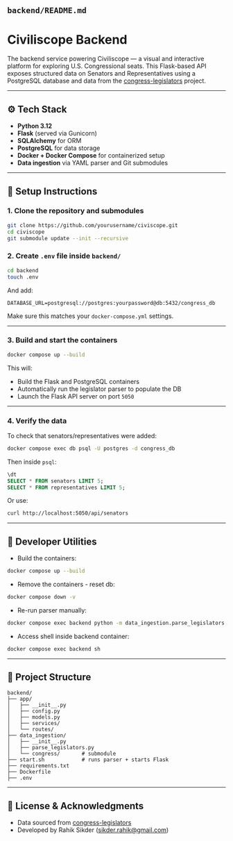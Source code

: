 ## `backend/README.md`

# Civiliscope Backend

The backend service powering Civiliscope — a visual and interactive platform for exploring U.S. Congressional seats. This Flask-based API exposes structured data on Senators and Representatives using a PostgreSQL database and data from the [congress-legislators](https://github.com/unitedstates/congress-legislators) project.

---

## ⚙️ Tech Stack

- **Python 3.12**
- **Flask** (served via Gunicorn)
- **SQLAlchemy** for ORM
- **PostgreSQL** for data storage
- **Docker + Docker Compose** for containerized setup
- **Data ingestion** via YAML parser and Git submodules

---

## 🚀 Setup Instructions

### 1. Clone the repository and submodules

```bash
git clone https://github.com/yourusername/civiscope.git
cd civiscope
git submodule update --init --recursive
```

### 2. Create `.env` file inside `backend/`

```bash
cd backend
touch .env
```

And add:

```env
DATABASE_URL=postgresql://postgres:yourpassword@db:5432/congress_db
```

Make sure this matches your `docker-compose.yml` settings.

---

### 3. Build and start the containers

```bash
docker compose up --build
```

This will:

* Build the Flask and PostgreSQL containers
* Automatically run the legislator parser to populate the DB
* Launch the Flask API server on port `5050`

---

### 4. Verify the data

To check that senators/representatives were added:

```bash
docker compose exec db psql -U postgres -d congress_db
```

Then inside `psql`:

```sql
\dt
SELECT * FROM senators LIMIT 5;
SELECT * FROM representatives LIMIT 5;
```

Or use:

```bash
curl http://localhost:5050/api/senators
```

---

## 🧪 Developer Utilities

* Build the containers:

```bash
docker compose up --build
```

* Remove the containers - reset db:

```bash
docker compose down -v
```

* Re-run parser manually:

```bash
docker compose exec backend python -m data_ingestion.parse_legislators
```

* Access shell inside backend container:

```bash
docker compose exec backend sh
```

---

## 📂 Project Structure

```
backend/
├── app/
│   ├── __init__.py
│   ├── config.py
│   ├── models.py
│   ├── services/
│   └── routes/
├── data_ingestion/
│   ├── __init__.py
│   ├── parse_legislators.py
│   └── congress/       # submodule
├── start.sh            # runs parser + starts Flask
├── requirements.txt
├── Dockerfile
├── .env
```

---

## 📄 License & Acknowledgments

* Data sourced from [congress-legislators](https://github.com/unitedstates/congress-legislators)
* Developed by Rahik Sikder (sikder.rahik@gmail.com)



